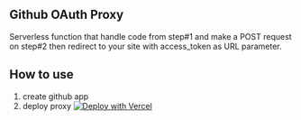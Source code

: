 ## Github OAuth Proxy

Serverless function that handle code from step#1 and make a POST request on step#2 then redirect to your site with access_token as URL parameter.

## How to use

1. create github app
2. deploy proxy [![Deploy with Vercel](https://vercel.com/button)](https://vercel.com/new/clone?repository-url=https%3A%2F%2Fgithub.com%2Fvercel%2Fnext.js%2Ftree%2Fcanary%2Fexamples%2Fhello-world)
